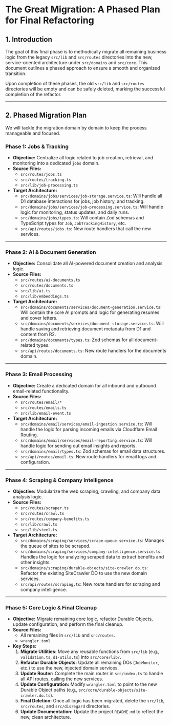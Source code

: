 # The Great Migration: A Phased Plan for Final Refactoring

## 1. Introduction

The goal of this final phase is to methodically migrate all remaining business logic from the legacy `src/lib` and `src/routes` directories into the new, service-oriented architecture under `src/domains` and `src/core`. This document outlines a phased approach to ensure a smooth and organized transition.

Upon completion of these phases, the old `src/lib` and `src/routes` directories will be empty and can be safely deleted, marking the successful completion of the refactor.

---

## 2. Phased Migration Plan

We will tackle the migration domain by domain to keep the process manageable and focused.

### Phase 1: Jobs & Tracking

*   **Objective:** Centralize all logic related to job creation, retrieval, and monitoring into a dedicated `jobs` domain.
*   **Source Files:**
    *   `src/routes/jobs.ts`
    *   `src/routes/tracking.ts`
    *   `src/lib/job-processing.ts`
*   **Target Architecture:**
    *   `src/domains/jobs/services/job-storage.service.ts`: Will handle all D1 database interactions for jobs, job history, and tracking.
    *   `src/domains/jobs/services/job-processing.service.ts`: Will handle logic for monitoring, status updates, and daily runs.
    *   `src/domains/jobs/types.ts`: Will contain Zod schemas and TypeScript types for `Job`, `JobTrackingHistory`, etc.
    *   `src/api/routes/jobs.ts`: New route handlers that call the new services.

---

### Phase 2: AI & Document Generation

*   **Objective:** Consolidate all AI-powered document creation and analysis logic.
*   **Source Files:**
    *   `src/routes/ai-documents.ts`
    *   `src/routes/documents.ts`
    *   `src/lib/ai.ts`
    *   `src/lib/embeddings.ts`
*   **Target Architecture:**
    *   `src/domains/documents/services/document-generation.service.ts`: Will contain the core AI prompts and logic for generating resumes and cover letters.
    *   `src/domains/documents/services/document-storage.service.ts`: Will handle saving and retrieving document metadata from D1 and content from R2.
    *   `src/domains/documents/types.ts`: Zod schemas for all document-related types.
    *   `src/api/routes/documents.ts`: New route handlers for the documents domain.

---

### Phase 3: Email Processing

*   **Objective:** Create a dedicated domain for all inbound and outbound email-related functionality.
*   **Source Files:**
    *   `src/routes/email/*`
    *   `src/routes/emails.ts`
    *   `src/lib/email-event.ts`
*   **Target Architecture:**
    *   `src/domains/email/services/email-ingestion.service.ts`: Will handle the logic for parsing incoming emails via Cloudflare Email Routing.
    *   `src/domains/email/services/email-reporting.service.ts`: Will handle logic for sending out email insights and reports.
    *   `src/domains/email/types.ts`: Zod schemas for email data structures.
    *   `src/api/routes/email.ts`: New route handlers for email logs and configuration.

---

### Phase 4: Scraping & Company Intelligence

*   **Objective:** Modularize the web scraping, crawling, and company data analysis logic.
*   **Source Files:**
    *   `src/routes/scraper.ts`
    *   `src/routes/crawl.ts`
    *   `src/routes/company-benefits.ts`
    *   `src/lib/crawl.ts`
    *   `src/lib/steel.ts`
*   **Target Architecture:**
    *   `src/domains/scraping/services/scrape-queue.service.ts`: Manages the queue of sites to be scraped.
    *   `src/domains/scraping/services/company-intelligence.service.ts`: Handles the logic for analyzing scraped data to extract benefits and other insights.
    *   `src/domains/scraping/durable-objects/site-crawler.do.ts`: Refactor the existing SiteCrawler DO to use the new domain services.
    *   `src/api/routes/scraping.ts`: New route handlers for scraping and company intelligence.

---

### Phase 5: Core Logic & Final Cleanup

*   **Objective:** Migrate remaining core logic, refactor Durable Objects, update configuration, and perform the final cleanup.
*   **Source Files:**
    *   All remaining files in `src/lib` and `src/routes`.
    *   `wrangler.toml`
*   **Key Steps:**
    1.  **Migrate Utilities:** Move any reusable functions from `src/lib` (e.g., `validation.ts`, `d1-utils.ts`) into `src/core/lib/`.
    2.  **Refactor Durable Objects:** Update all remaining DOs (`JobMonitor`, etc.) to use the new, injected domain services.
    3.  **Update Router:** Complete the main router in `src/index.ts` to handle all API routes, calling the new services.
    4.  **Update Configuration:** Modify `wrangler.toml` to point to the new Durable Object paths (e.g., `src/core/durable-objects/site-crawler.do.ts`).
    5.  **Final Deletion:** Once all logic has been migrated, delete the `src/lib`, `src/routes`, and `src/disregard` directories.
    6.  **Update Documentation:** Update the project `README.md` to reflect the new, clean architecture.
